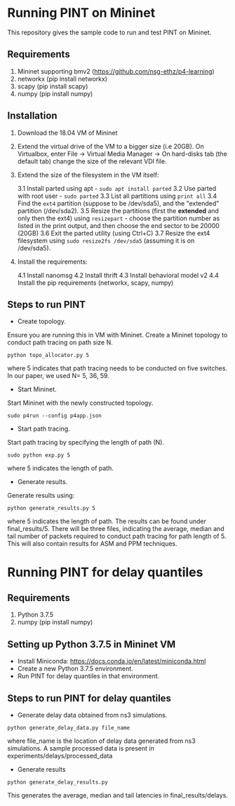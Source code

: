# Running PINT on Mininet

This repository gives the sample code to run and test PINT on Mininet.

## Requirements
1. Mininet supporting bmv2 (https://github.com/nsg-ethz/p4-learning)
2. networkx (pip install networkx)
3. scapy (pip install scapy)
4. numpy (pip install numpy)

## Installation
1. Download the 18.04 VM of Mininet
2. Extend the virtual drive of the VM to a bigger size (i.e 20GB). On Virtualbox, enter File -> Virtual Media Manager -> On hard-disks tab (the default tab) change the size of the relevant VDI file.
3. Extend the size of the filesystem in the VM itself:

    3.1 Install parted using apt - `sudo apt install parted`
    3.2 Use parted with root user - `sudo parted`
    3.3 List all partitions using `print all`
    3.4 Find the `ext4` partition (suppose to be /dev/sda5), and the "extended" partition (/dev/sda2).
    3.5 Resize the partitions (first the **extended** and only then the ext4) using `resizepart` - choose the partition number as listed in the print output, and then choose the end sector to be 20000 (20GB)
    3.6 Exit the parted utility (using Ctrl+C)
    3.7 Resize the ext4 filesystem using `sudo resize2fs /dev/sda5` (assuming it is on /dev/sda5).
4. Install the requirements:

    4.1 Install nanomsg
    4.2 Install thrift
    4.3 Install behavioral model v2
    4.4 Install the pip requirements (networkx, scapy, numpy)

## Steps to run PINT
- Create topology.

Ensure you are running this in VM with Mininet.
Create a Mininet topology to conduct path tracing on path size N.

`python topo_allocator.py 5`

where 5 indicates that path tracing needs to be conducted on five switches. In our paper, we used N= 5, 36, 59.

- Start Mininet.

Start Mininet with the newly constructed topology.

`sudo p4run --config p4app.json`

- Start path tracing.

Start path tracing by specifying the length of path (N).

`sudo python exp.py 5`

where 5 indicates the length of path.

- Generate results.

Generate results using:

`python generate_results.py 5`

where 5 indicates the length of path. The results can be found under final_results/5. There
will be three files, indicating the average, median and tail number of packets required to conduct
path tracing for path length of 5. This will also contain results for ASM and PPM techniques.

# Running PINT for delay quantiles

## Requirements
1. Python 3.7.5
2. numpy (pip install numpy)

## Setting up Python 3.7.5 in Mininet VM

- Install Miniconda: https://docs.conda.io/en/latest/miniconda.html
- Create a new Python 3.7.5 environment.
- Run PINT for delay quantiles in that environment.

## Steps to run PINT for delay quantiles

- Generate delay data obtained from ns3 simulations.

`python generate_delay_data.py file_name`

where file_name is the location of delay data generated from ns3 simulations. A sample
processed data is present in experiments/delays/processed_data

- Generate results

`python generate_delay_results.py`

This generates the average, median and tail latencies in final_results/delays. 
